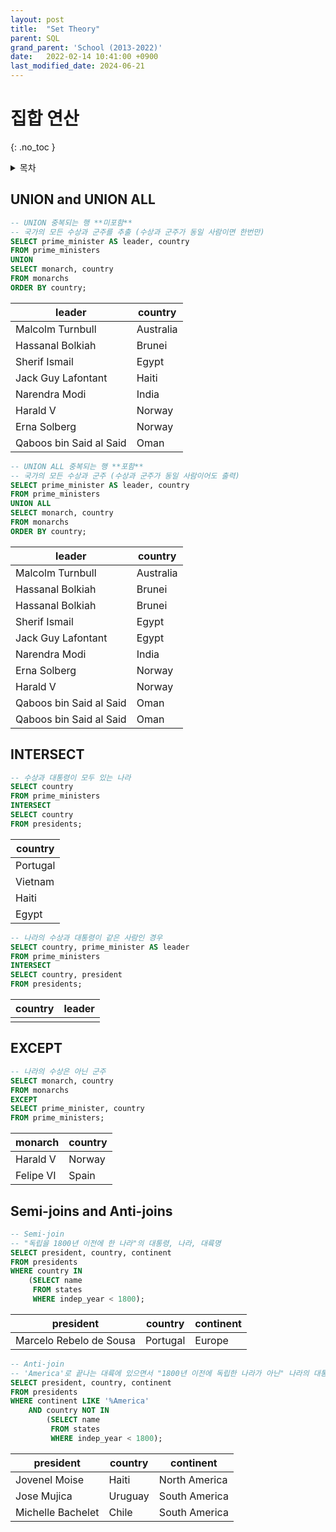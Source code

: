 ```yaml
---
layout: post
title:  "Set Theory"
parent: SQL
grand_parent: 'School (2013-2022)'
date:   2022-02-14 10:41:00 +0900
last_modified_date: 2024-06-21
---
```

# 집합 연산
{: .no_toc }

<details markdown="block">
  <summary>
    목차
  </summary>
  {: .text-delta }
1. TOC
{:toc}
</details>

## UNION and UNION ALL

```sql
-- UNION 중복되는 행 **미포함**
-- 국가의 모든 수상과 군주를 추출 (수상과 군주가 동일 사람이면 한번만)
SELECT prime_minister AS leader, country
FROM prime_ministers
UNION
SELECT monarch, country
FROM monarchs
ORDER BY country;
```

|leader | country   |
|---|---|
| Malcolm Turnbull | Australia |
| Hassanal Bolkiah | Brunei    | 
| Sherif Ismail | Egypt     |
| Jack Guy Lafontant | Haiti     |
| Narendra Modi | India     |
| Harald V | Norway    |
| Erna Solberg | Norway    |
| Qaboos bin Said al Said | Oman      |

```sql
-- UNION ALL 중복되는 행 **포함**
-- 국가의 모든 수상과 군주 (수상과 군주가 동일 사람이어도 출력)
SELECT prime_minister AS leader, country
FROM prime_ministers
UNION ALL
SELECT monarch, country
FROM monarchs
ORDER BY country;
```

| leader | country   |
|---|---|
| Malcolm Turnbull | Australia |
| Hassanal Bolkiah | Brunei    |
| Hassanal Bolkiah | Brunei    |
| Sherif Ismail | Egypt     |
| Jack Guy Lafontant | Egypt     |
| Narendra Modi | India     |
| Erna Solberg | Norway    |
| Harald V | Norway    |
| Qaboos bin Said al Said | Oman      |
| Qaboos bin Said al Said | Oman   |

## INTERSECT

```sql
-- 수상과 대통령이 모두 있는 나라
SELECT country
FROM prime_ministers
INTERSECT
SELECT country
FROM presidents;
```

|country|
|---|
|Portugal|
|Vietnam|
|Haiti|
|Egypt|

```sql
-- 나라의 수상과 대통령이 같은 사람인 경우
SELECT country, prime_minister AS leader
FROM prime_ministers
INTERSECT
SELECT country, president
FROM presidents;
```

|country|leader|
|---|---|
|||

## EXCEPT

```sql
-- 나라의 수상은 아닌 군주
SELECT monarch, country
FROM monarchs
EXCEPT
SELECT prime_minister, country
FROM prime_ministers;
```

|monarch|country|
|---|---|
|Harald V|Norway|
|Felipe VI|Spain|

## Semi-joins and Anti-joins

```sql
-- Semi-join 
-- "독립을 1800년 이전에 한 나라"의 대통령, 나라, 대륙명
SELECT president, country, continent
FROM presidents
WHERE country IN
    (SELECT name
     FROM states
     WHERE indep_year < 1800);
```

|president|country|continent|
|---|---|---|
|Marcelo Rebelo de Sousa|Portugal|Europe|

```sql
-- Anti-join
-- 'America'로 끝나는 대륙에 있으면서 "1800년 이전에 독립한 나라가 아닌" 나라의 대통령, 나라, 대륙명
SELECT president, country, continent
FROM presidents
WHERE continent LIKE '%America'
    AND country NOT IN
        (SELECT name
         FROM states
         WHERE indep_year < 1800);
```

| president         | country   | continent     |
|-------------------|-----------|---------------|
| Jovenel Moise     | Haiti | North America |
| Jose Mujica       | Uruguay | South America |
| Michelle Bachelet | Chile | South America |